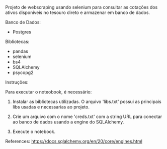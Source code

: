 Projeto de webscraping usando selenium para consultar as cotações dos ativos disponíveis no tesouro direto e armazenar em banco de dados. 

Banco de Dados: 
- Postgres


Bibliotecas:
- pandas
- selenium
- bs4
- SQLAlchemy
- psycopg2

Instruções:

Para executar o noteobook, é necessário:

1. Instalar as bibliotecas utilizadas. O arquivo 'libs.txt' possui as principais libs usadas e necessarias ao projeto.

2. Crie um arquivo com o nome 'creds.txt' com a string URL para conectar ao banco de dados usando a engine do SQLAlchemy.

3. Execute o notebook.


References: 
	https://docs.sqlalchemy.org/en/20/core/engines.html
